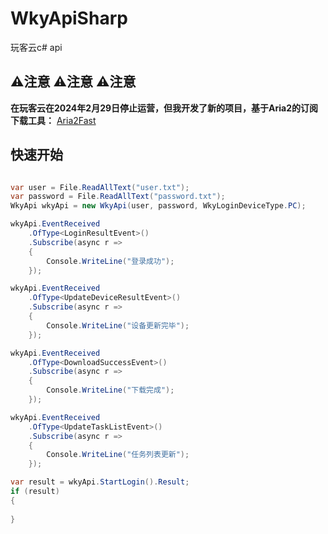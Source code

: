 # WkyApiSharp
玩客云c# api

## ⚠️注意 ⚠️注意 ⚠️注意
**在玩客云在2024年2月29日停止运营，但我开发了新的项目，基于Aria2的订阅下载工具：**
[Aria2Fast](https://github.com/aiqinxuancai/Aria2Fast)



## 快速开始
```csharp

var user = File.ReadAllText("user.txt");
var password = File.ReadAllText("password.txt");
WkyApi wkyApi = new WkyApi(user, password, WkyLoginDeviceType.PC);

wkyApi.EventReceived
    .OfType<LoginResultEvent>()
    .Subscribe(async r =>
    {
        Console.WriteLine("登录成功");
    });

wkyApi.EventReceived
    .OfType<UpdateDeviceResultEvent>()
    .Subscribe(async r =>
    {
        Console.WriteLine("设备更新完毕");
    });

wkyApi.EventReceived
    .OfType<DownloadSuccessEvent>()
    .Subscribe(async r =>
    {
        Console.WriteLine("下载完成");
    });

wkyApi.EventReceived
    .OfType<UpdateTaskListEvent>()
    .Subscribe(async r =>
    {
        Console.WriteLine("任务列表更新");
    });

var result = wkyApi.StartLogin().Result;
if (result)
{
    
}

```
